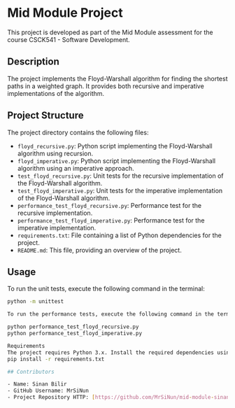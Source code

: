 # Mid Module Project

This project is developed as part of the Mid Module assessment for the course CSCK541 - Software Development.

## Description

The project implements the Floyd-Warshall algorithm for finding the shortest paths in a weighted graph. It provides both recursive and imperative implementations of the algorithm.

## Project Structure

The project directory contains the following files:

- `floyd_recursive.py`: Python script implementing the Floyd-Warshall algorithm using recursion.
- `floyd_imperative.py`: Python script implementing the Floyd-Warshall algorithm using an imperative approach.
- `test_floyd_recursive.py`: Unit tests for the recursive implementation of the Floyd-Warshall algorithm.
- `test_floyd_imperative.py`: Unit tests for the imperative implementation of the Floyd-Warshall algorithm.
- `performance_test_floyd_recursive.py`: Performance test for the recursive implementation.
- `performance_test_floyd_imperative.py`: Performance test for the imperative implementation.
- `requirements.txt`: File containing a list of Python dependencies for the project.
- `README.md`: This file, providing an overview of the project.

## Usage

To run the unit tests, execute the following command in the terminal:

```bash
python -m unittest

To run the performance tests, execute the following command in the terminal:

python performance_test_floyd_recursive.py
python performance_test_floyd_imperative.py

Requirements
The project requires Python 3.x. Install the required dependencies using the following command:
pip install -r requirements.txt

## Contributors

- Name: Sinan Bilir
- GitHub Username: MrSiNun
- Project Repository HTTP: [https://github.com/MrSiNun/mid-module-sinanbilir.git](https://github.com/MrSiNun/mid-module-sinanbilir.git)


